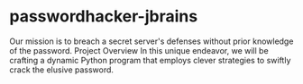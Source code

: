 # passwordhacker-jbrains
 Our mission is to breach a secret server's defenses without prior knowledge of the password. Project Overview In this unique endeavor, we will be crafting a dynamic Python program that employs clever strategies to swiftly crack the elusive password.
